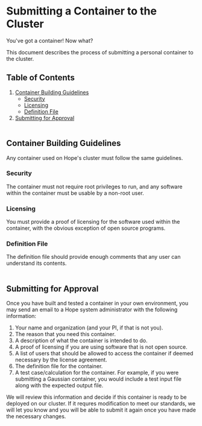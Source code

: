 # Submitting a Container to the Cluster
You've got a container! Now what? 

This document describes the process of submitting a personal container to the cluster.

## Table of Contents
1. [Container Building Guidelines](#container-building-guidelines)
    + [Security](#security)
    + [Licensing](#licensing)
    + [Definition File](#definition-file)
2. [Submitting for Approval](#submitting-for-approval)</br></br>

## Container Building Guidelines
Any container used on Hope's cluster must follow the same guidelines.

### Security
The container must not require root privileges to run, and any software within the container must be usable by a non-root user.

### Licensing
You must provide a proof of licensing for the software used within the container, with the obvious exception of open source programs.

### Definition File
The definition file should provide enough comments that any user can understand its contents.</br></br>

## Submitting for Approval
Once you have built and tested a container in your own environment, you may send an email to a Hope system administrator with the following information:

1. Your name and organization (and your PI, if that is not you).
2. The reason that you need this container.
3. A description of what the container is intended to do.
4. A proof of licensing if you are using software that is not open source.
5. A list of users that should be allowed to access the container if deemed necessary by the license agreement.
6. The definition file for the container.
7. A test case/calculation for the container. For example, if you were submitting a Gaussian container, you would include a test input file along with the expected output file.

We will review this information and decide if this container is ready to be deployed on our cluster. If it requres modification to meet our standards, we will let you know and you will be able to submit it again once you have made the necessary changes.
